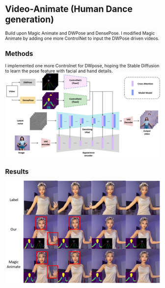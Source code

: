 # Video-Animate (Human Dance generation)

Build upon Magic Animate and DWPose and DensePose. I modified Magic Animate by adding one more ControlNet to input the DWPose driven videos.

## Methods

I implemented one more Controlnet for DWpose, hoping the Stable Diffusion to learn the pose feature with facial and hand details.
![Enhanced Model Screenshot](results/model.png)

## Results

![Enhanced Model Screenshot](results/result.png)



